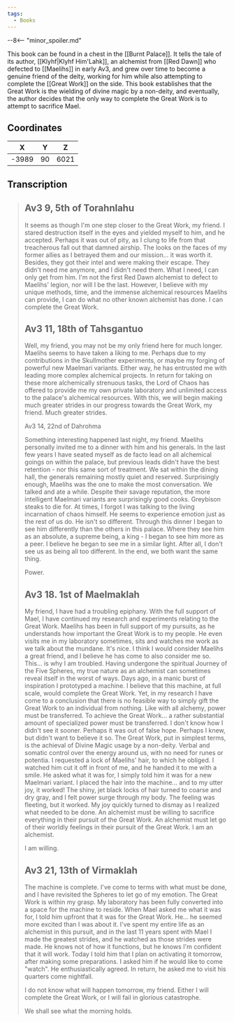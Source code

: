 ```yaml
---
tags:
  - Books
---
```


--8<-- "minor_spoiler.md"

This book can be found in a chest in the [[Burnt Palace]]. It tells the tale of its author, [[Klyhf|Klyhf Him'Lahk]], an alchemist from [[Red Dawn]] who defected to [[Maelihs]] in early Av3, and grew over time to become a genuine friend of the deity, working for him while also attempting to complete the [[Great Work]] on the side. This book establishes that the Great Work is the wielding of divine magic by a non-deity, and eventually, the author decides that the only way to complete the Great Work is to attempt to sacrifice Mael.

## Coordinates
| **X** | **Y** | **Z** |
| :---: | :---: | :---: |
| -3989 |  90   | 6021  |

## Transcription
> Av3 9, 5th of Torahnlahu
> ------
> It seems as though I'm one step closer to the Great Work, my friend. I stared destruction itself in the eyes and yielded myself to him, and he accepted. Perhaps it was out of pity, as I clung to life from that treacherous fall out that damned airship. The looks on the faces of my former allies as I betrayed them and our mission... it was worth it. Besides, they got their intel and were making their escape. They didn't need me anymore, and I didn't need them. What I need, I can only get from him. I'm not the first Red Dawn alchemist to defect to Maelihs' legion, nor will I be the last. However, I believe with my unique methods, time, and the immense alchemical resources Maelihs can provide, I can do what no other known alchemist has done. I can complete the Great Work.
>
> Av3 11, 18th of Tahsgantuo
> ------
> Well, my friend, you may not be my only friend here for much longer. Maelihs seems to have taken a liking to me. Perhaps due to my contributions in the Skullmother experiments, or maybe my forging of powerful new Maelmari variants. Either way, he has entrusted me with leading more complex alchemical projects. In return for taking on these more alchemically strenuous tasks, the Lord of Chaos has offered to provide me my own private laboratory and unlimited access to the palace's alchemical resources. With this, we will begin making much greater strides in our progress towards the Great Work, my friend. Much greater strides.
>
> Av3 14, 22nd of Dahrohma
>
> Something interesting happened last night, my friend. Maelihs personally invited me to a dinner with him and his generals. In the last few years I have seated myself as de facto lead on all alchemical goings on within the palace, but previous leads didn't have the best retention - nor this same sort of treatment. We sat within the dining hall, the generals remaining mostly quiet and reserved. Surprisingly enough, Maelihs was the one to make the most conversation. We talked and ate a while. Despite their savage reputation, the more intelligent Maelmari variants are surprisingly good cooks. Greybison steaks to die for. At times, I forgot I was talking to the living incarnation of chaos himself. He seems to experience emotion just as the rest of us do. He isn't so different. Through this dinner I began to see him differently than the others in this palace. Where they see him as an absolute, a supreme being, a king - I began to see him more as a peer. I believe he began to see me in a similar light. After all, I don't see us as being all too different. In the end, we both want the same thing.
>
> Power.
>
> Av3 18. 1st of Maelmaklah
> ------
> My friend, I have had a troubling epiphany. With the full support of Mael, I have continued my research and experiments relating to the Great Work. Maelihs has been in full support of my pursuits, as he
understands how important the Great Work is to my people. He even visits me in my laboratory sometimes, sits and watches me work as we talk about the mundane. It's nice. I think I would consider Maelihs a great friend, and I believe he has come to also consider me so. This... is why I am troubled. Having undergone the spiritual Journey of the Five Spheres, my true nature as an alchemist can sometimes reveal itself in the worst of ways. Days ago, in a manic burst of inspiration I prototyped a machine. I believe that this machine, at full scale, would complete the Great Work. Yet, in my research I have come to a conclusion that there is no feasible way to simply gift the Great Work to an individual from nothing. Like with all alchemy, power must be transferred. To achieve the Great Work... a rather substantial amount of specialized power must be transferred. I don't know how I didn't see it sooner. Perhaps it was out of false hope. Perhaps I knew, but didn't want to believe it so. The Great Work, put in simplest terms, is the achieval of Divine Magic usage by a non-deity. Verbal and somatic control over the energy around us, with no need for runes or potentia. I requested a lock of Maelihs' hair, to which he obliged. I watched him cut it off in front of me, and he handed it to me with a smile. He asked what it was for, I simply told him it was for a new Maelmari variant. I placed the hair into the machine... and to my utter joy, it worked! The shiny, jet black locks of hair turned to coarse and dry gray, and I felt power surge through my body. The feeling was fleeting, but it worked. My joy quickly turned to dismay as I realized what needed to be done. An alchemist must be willing to sacrifice everything in their pursuit of the Great Work. An alchemist must let go of their worldly feelings in their pursuit of the Great Work. I am an alchemist.
>
> I am willing.
>
> Av3 21, 13th of Virmaklah
> ------
> The machine is complete. I've come to terms with what must be done, and I have revisited the Spheres to let go of my emotion. The Great Work is within my grasp. My laboratory has been fully converted into a
space for the machine to reside. When Mael asked me what it was for, I told him upfront that it was for the Great Work. He... he seemed more excited than I was about it. I've spent my entire life as an alchemist in this pursuit, and in the last 11 years spent with Mael I made the greatest strides, and he watched as those strides were made. He knows not of how it functions, but he knows I'm confident that it will work. Today I told him that I plan on activating it tomorrow, after making some preparations. I asked him if he would like to come "watch". He enthusiastically agreed. In return, he asked me to visit his quarters come nightfall.
>
> I do not know what will happen tomorrow, my friend. Either I will complete the Great Work, or I will fail in glorious catastrophe.
>
> We shall see what the morning holds.

